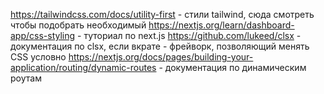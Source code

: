 https://tailwindcss.com/docs/utility-first - стили tailwind, сюда смотреть чтобы подобрать необходимый
https://nextjs.org/learn/dashboard-app/css-styling - туториал по next.js
https://github.com/lukeed/clsx - документация по clsx, если вкрате - фрейворк, позволяющий менять CSS условно
https://nextjs.org/docs/pages/building-your-application/routing/dynamic-routes - документация по динамическим роутам